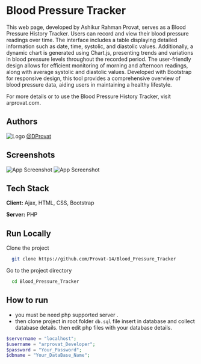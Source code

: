 
# Blood Pressure Tracker

This web page, developed by Ashikur Rahman Provat, serves as a Blood Pressure History Tracker. Users can record and view their blood pressure readings over time. The interface includes a table displaying detailed information such as date, time, systolic, and diastolic values. Additionally, a dynamic chart is generated using Chart.js, presenting trends and variations in blood pressure levels throughout the recorded period. The user-friendly design allows for efficient monitoring of morning and afternoon readings, along with average systolic and diastolic values. Developed with Bootstrap for responsive design, this tool provides a comprehensive overview of blood pressure data, aiding users in maintaining a healthy lifestyle.

For more details or to use the Blood Pressure History Tracker, visit arprovat.com.


## Authors

![Logo](https://arprovat.com/assets/img/favicon.ico)
[@DProvat](https://github.com/Provat-14)


## Screenshots

![App Screenshot](https://arprovat.com/CDN/scrn/i.jpg)
![App Screenshot](https://arprovat.com/CDN/scrn/ii.jpg)


## Tech Stack

**Client:** Ajax, HTML, CSS, Bootstrap

**Server:** PHP


## Run Locally

Clone the project

```bash
  git clone https://github.com/Provat-14/Blood_Pressure_Tracker
```

Go to the project directory

```bash
  cd Blood_Pressure_Tracker
```



## How to run
- you must be need php supported server .
- then clone project in root  folder
`db.sql` file insert in database and collect database details.
then edit php files with your database details.


```php
$servername = "localhost";
$username = "arprovat_Developer";
$password = "Your_Password";
$dbname = "Your_DataBase_Name";
```


